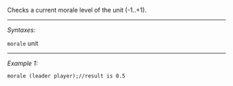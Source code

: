 Checks a current morale level of the unit (-1..+1).


---
*Syntaxes:*

`morale` unit

---
*Example 1:*

```sqf
morale (leader player);//result is 0.5
```